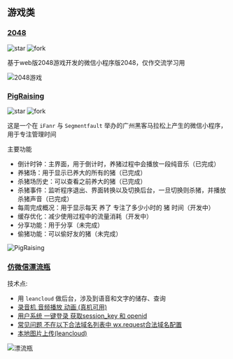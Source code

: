 ## 游戏类

### [2048](https://github.com/natee/wxapp-2048)

![star](https://img.shields.io/github/stars/natee/wxapp-2048.svg?style=social&label=Star)
![fork](https://img.shields.io/github/forks/natee/wxapp-2048.svg?style=social&label=Fork)

基于web版2048游戏开发的微信小程序版2048，仅作交流学习用

![2048游戏](https://raw.githubusercontent.com/natee/wxapp-2048/master/images/game.png)

### [PigRaising](https://github.com/SeaHub/PigRaising)

![star](https://img.shields.io/github/stars/SeaHub/PigRaising.svg?style=social&label=Star)
![fork](https://img.shields.io/github/forks/SeaHub/PigRaising.svg?style=social&label=Fork)

这是一个在 `iFanr` 与 `Segmentfault` 举办的广州黑客马拉松上产生的微信小程序，用于专注管理时间

主要功能

- 倒计时钟：主界面，用于倒计时，养猪过程中会播放一段纯音乐（已完成）
- 养猪场：用于显示已养大的所有的猪（已完成）
- 杀猪场历史：可以查看之前养大的猪（已完成）
- 杀猪事件：监听程序退出、界面转换以及切换后台，一旦切换则杀猪，并播放杀猪声音（已完成）
- 每周完成概况：用于显示每天 养了 专注了多少小时的 猪 时间（开发中）
- 缓存优化：减少使用过程中的流量消耗（开发中）
- 分享功能：用于分享（未完成）
- 偷猪功能：可以偷好友的猪（未完成）

![PigRaising](https://raw.githubusercontent.com/samrayleung/wechat_pit_images/master/assets/img/PigRaising.gif)

### [仿微信漂流瓶](http://www.zggsby.com/qq_31383345/article/details/53447403)

技术点:

- 用 `leancloud` 做后台，涉及到语音和文字的储存、查询
- [录音机 音频播放 动画 (真机可用)](http://www.zggsby.com/qq_31383345/article/details/53358267)
- [用户系统 一键登录 获取session_key 和 openid](http://www.zggsby.com/qq_31383345/article/details/53193490)
- [常见问题 不在以下合法域名列表中 wx.request合法域名配置](http://www.zggsby.com/qq_31383345/article/details/53193382)
- [本地图片上传(leancloud)](http://www.zggsby.com/qq_31383345/article/details/53015683)

![漂流瓶](http://img.my.csdn.net/uploads/201612/03/1480766388_6772.gif)
